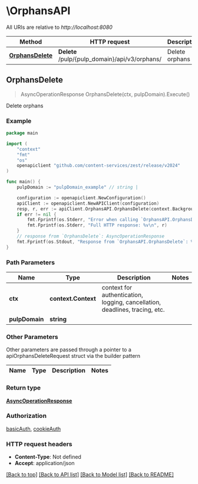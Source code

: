# \OrphansAPI

All URIs are relative to *http://localhost:8080*

Method | HTTP request | Description
------------- | ------------- | -------------
[**OrphansDelete**](OrphansAPI.md#OrphansDelete) | **Delete** /pulp/{pulp_domain}/api/v3/orphans/ | Delete orphans



## OrphansDelete

> AsyncOperationResponse OrphansDelete(ctx, pulpDomain).Execute()

Delete orphans



### Example

```go
package main

import (
	"context"
	"fmt"
	"os"
	openapiclient "github.com/content-services/zest/release/v2024"
)

func main() {
	pulpDomain := "pulpDomain_example" // string | 

	configuration := openapiclient.NewConfiguration()
	apiClient := openapiclient.NewAPIClient(configuration)
	resp, r, err := apiClient.OrphansAPI.OrphansDelete(context.Background(), pulpDomain).Execute()
	if err != nil {
		fmt.Fprintf(os.Stderr, "Error when calling `OrphansAPI.OrphansDelete``: %v\n", err)
		fmt.Fprintf(os.Stderr, "Full HTTP response: %v\n", r)
	}
	// response from `OrphansDelete`: AsyncOperationResponse
	fmt.Fprintf(os.Stdout, "Response from `OrphansAPI.OrphansDelete`: %v\n", resp)
}
```

### Path Parameters


Name | Type | Description  | Notes
------------- | ------------- | ------------- | -------------
**ctx** | **context.Context** | context for authentication, logging, cancellation, deadlines, tracing, etc.
**pulpDomain** | **string** |  | 

### Other Parameters

Other parameters are passed through a pointer to a apiOrphansDeleteRequest struct via the builder pattern


Name | Type | Description  | Notes
------------- | ------------- | ------------- | -------------


### Return type

[**AsyncOperationResponse**](AsyncOperationResponse.md)

### Authorization

[basicAuth](../README.md#basicAuth), [cookieAuth](../README.md#cookieAuth)

### HTTP request headers

- **Content-Type**: Not defined
- **Accept**: application/json

[[Back to top]](#) [[Back to API list]](../README.md#documentation-for-api-endpoints)
[[Back to Model list]](../README.md#documentation-for-models)
[[Back to README]](../README.md)

